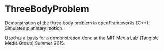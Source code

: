 # ThreeBodyProblem
Demonstration of the three body problem in openFrameworks (C++). Simulates planetary motion.

Used as a basis for a demonstration done at the MIT Media Lab (Tangible Media Group) Summer 2015.
